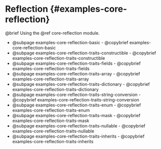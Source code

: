 # Reflection {#examples-core-reflection}

@brief Using the @ref core-reflection module.

- @subpage examples-core-reflection-basic - @copybrief examples-core-reflection-basic
- @subpage examples-core-reflection-traits-constructible - @copybrief examples-core-reflection-traits-constructible
- @subpage examples-core-reflection-traits-fields - @copybrief examples-core-reflection-traits-fields
- @subpage examples-core-reflection-traits-array - @copybrief examples-core-reflection-traits-array
- @subpage examples-core-reflection-traits-dictionary - @copybrief examples-core-reflection-traits-dictionary
- @subpage examples-core-reflection-traits-string-conversion - @copybrief examples-core-reflection-traits-string-conversion
- @subpage examples-core-reflection-traits-enum - @copybrief examples-core-reflection-traits-enum
- @subpage examples-core-reflection-traits-mask - @copybrief examples-core-reflection-traits-mask
- @subpage examples-core-reflection-traits-nullable - @copybrief examples-core-reflection-traits-nullable
- @subpage examples-core-reflection-traits-inherits - @copybrief examples-core-reflection-traits-inherits
